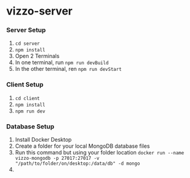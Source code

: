 # vizzo-server

### Server Setup
1. `cd server`
2. `npm install`
3. Open 2 Terminals
4. In one terminal, run `npm run devBuild`
5. In the other terminal, ren `npm run devStart`

### Client Setup
1. `cd client`
2. `npm install`
3. `npm run dev`

### Database Setup
1. Install Docker Desktop
2. Create a folder for your local MongoDB database files
3. Run this command but using your folder location
   `docker run --name vizzo-mongodb -p 27017:27017 -v "/path/to/folder/on/desktop:/data/db" -d mongo`
4. 

